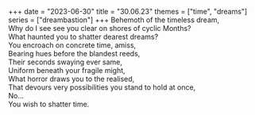 +++
date = "2023-06-30"
title = "30.06.23"
themes = ["time", "dreams"]
series = ["dreambastion"]
+++
Behemoth of the timeless dream,  
Why do I see see you clear on shores of cyclic Months?  
What haunted you to shatter dearest dreams?  
You encroach on concrete time, amiss,  
Bearing hues before the blandest reeds,  
Their seconds swaying ever same,  
Uniform beneath your fragile might,  
What horror draws you to the realised,  
That devours very possibilities you stand to hold at once,  
No...  
You wish to shatter time.
